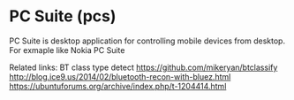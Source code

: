 # PC Suite (pcs)
PC Suite is desktop application for controlling mobile devices from desktop. 
For exmaple like Nokia PC Suite

Related links:
  BT class type detect
    https://github.com/mikeryan/btclassify
    http://blog.ice9.us/2014/02/bluetooth-recon-with-bluez.html
    https://ubuntuforums.org/archive/index.php/t-1204414.html
